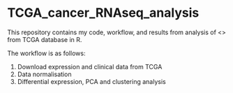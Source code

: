 # TCGA_cancer_RNAseq_analysis
This repository contains my code, workflow, and results from analysis of <> from TCGA database in R.

The workflow is as follows:

1. Download expression and clinical data from TCGA
2. Data normalisation 
3. Differential expression, PCA and clustering analysis 
